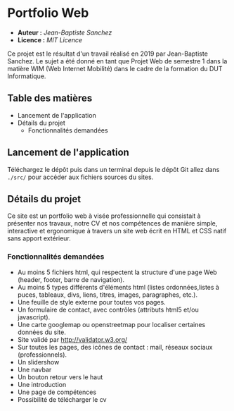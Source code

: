 # Portfolio Web
- **Auteur :** *Jean-Baptiste Sanchez*
- **Licence :** *MIT Licence*

Ce projet est le résultat d'un travail réalisé en 2019 par Jean-Baptiste Sanchez.
Le sujet a été donné en tant que Projet Web de semestre 1 dans la matière WIM (Web Internet Mobilité) dans le cadre de la formation du DUT Informatique.

## Table des matières
- Lancement de l'application
- Détails du projet
  - Fonctionnalités demandées

## Lancement de l'application
Téléchargez le dépôt puis dans un terminal depuis le dépôt Git allez dans `./src/` pour accéder aux fichiers sources du sites.

## Détails du projet
Ce site est un portfolio web à visée professionnelle qui consistait à présenter nos travaux, notre CV et nos compétences de manière simple, interactive et ergonomique à travers un site web écrit en HTML et CSS natif sans apport extérieur.

### Fonctionnalités demandées
- Au moins 5 fichiers html, qui respectent la structure d'une page Web (header, footer, barre de navigation).
- Au moins 5 types différents d'éléments html (listes ordonnées,listes à puces, tableaux, divs, liens, titres, images, paragraphes, etc.).
- Une feuille de style externe pour toutes vos pages.
- Un formulaire de contact, avec contrôles (attributs html5 et/ou javascript).
- Une carte googlemap ou openstreetmap pour localiser certaines données du site.
- Site validé par http://validator.w3.org/
- Sur toutes les pages, des icônes de contact : mail, réseaux sociaux (professionnels).
- Un slidershow
- Une navbar
- Un bouton retour vers le haut
- Une introduction
- Une page de compétences
- Possibilité de télécharger le cv
